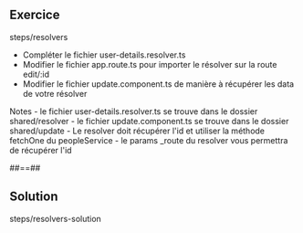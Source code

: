 <!-- .slide: class="sfeir-bg-pink exercice" -->
## Exercice
<span class="center bold">steps/resolvers</span><br>
<ul>
    <li>Compléter le fichier user-details.resolver.ts</li>
    <li>Modifier le fichier app.route.ts pour importer le résolver sur la route edit/:id</li>
    <li>Modifier le fichier update.component.ts de manière à récupérer les data de votre résolver</li>
</ul>
Notes
- le fichier user-details.resolver.ts se trouve dans le dossier shared/resolver
- le fichier update.component.ts se trouve dans le dossier shared/update
- Le resolver doit récupérer l'id et utiliser la méthode fetchOne du peopleService
- le params _route du resolver vous permettra de récupérer l'id

##==##

<!-- .slide: class="sfeir-bg-blue exercice" -->
## Solution
<span class="full-center bold">steps/resolvers-solution</span>
